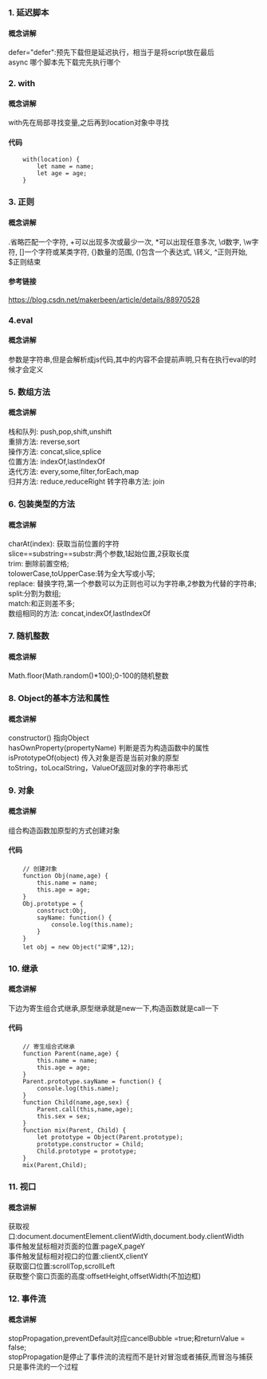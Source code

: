 ### 1. 延迟脚本
#### 概念讲解
defer="defer":预先下载但是延迟执行，相当于是将script放在最后  
async 哪个脚本先下载完先执行哪个
### 2. with
#### 概念讲解
with先在局部寻找变量,之后再到location对象中寻找
#### 代码
		with(location) {
			let name = name;
			let age = age;
		}
### 3. 正则
#### 概念讲解
.省略匹配一个字符, +可以出现多次或最少一次, *可以出现任意多次, \d数字, \w字符, []一个字符或某类字符, {}数量的范围,  ()包含一个表达式, \转义, ^正则开始, $正则结束
#### 参考链接
https://blog.csdn.net/makerbeen/article/details/88970528
### 4.eval
#### 概念讲解
参数是字符串,但是会解析成js代码,其中的内容不会提前声明,只有在执行eval的时候才会定义
### 5. 数组方法
#### 概念讲解
栈和队列: push,pop,shift,unshift  
重排方法: reverse,sort  
操作方法: concat,slice,splice  
位置方法: indexOf,lastIndexOf  
迭代方法: every,some,filter,forEach,map  
归并方法: reduce,reduceRight
转字符串方法: join
### 6. 包装类型的方法
#### 概念讲解
charAt(index): 获取当前位置的字符  
slice==substring==substr:两个参数,1起始位置,2获取长度  
trim: 删除前置空格;  
tolowerCase,toUpperCase:转为全大写或小写;  
replace: 替换字符,第一个参数可以为正则也可以为字符串,2参数为代替的字符串;  
split:分割为数组;  
match:和正则差不多;  
数组相同的方法: concat,indexOf,lastIndexOf
### 7. 随机整数
#### 概念讲解
Math.floor(Math.random()*100);0-100的随机整数
### 8. Object的基本方法和属性
#### 概念讲解
constructor() 指向Object  
hasOwnProperty(propertyName) 判断是否为构造函数中的属性  
isPrototypeOf(object) 传入对象是否是当前对象的原型  
toString，toLocalString，ValueOf返回对象的字符串形式
### 9. 对象
#### 概念讲解
组合构造函数加原型的方式创建对象
#### 代码
		// 创建对象
		function Obj(name,age) {
			this.name = name;
			this.age = age;
		}
		Obj.prototype = {
			construct:Obj,
			sayName: function() {
				console.log(this.name);
			}
		}
		let obj = new Object("梁博",12);
	
### 10. 继承
#### 概念讲解
下边为寄生组合式继承,原型继承就是new一下,构造函数就是call一下
#### 代码
		// 寄生组合式继承
		function Parent(name,age) {
			this.name = name;
			this.age = age;
		}
		Parent.prototype.sayName = function() {
			console.log(this.name);
		} 
		function Child(name,age,sex) {
			Parent.call(this,name,age);
			this.sex = sex;
		}
		function mix(Parent, Child) {
			let prototype = Object(Parent.prototype);
			prototype.constructor = Child;
			Child.prototype = prototype;
		}
		mix(Parent,Child);

### 11. 视口
#### 概念讲解
获取视口:document.documentElement.clientWidth,document.body.clientWidth  
事件触发鼠标相对页面的位置:pageX,pageY  
事件触发鼠标相对视口的位置:clientX,clientY  
获取窗口位置:scrollTop,scrollLeft  
获取整个窗口页面的高度:offsetHeight,offsetWidth(不加边框)  
### 12. 事件流
#### 概念讲解
stopPropagation,preventDefault对应cancelBubble =true;和returnValue = false;  
stopPropagation是停止了事件流的流程而不是针对冒泡或者捕获,而冒泡与捕获只是事件流的一个过程

